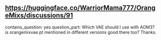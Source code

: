 ## https://huggingface.co/WarriorMama777/OrangeMixs/discussions/91

contains_question: yes
question_part: Which VAE should I use with AOM3? is orangemixvae.pt mentioned in different versions good there too? Thanks.